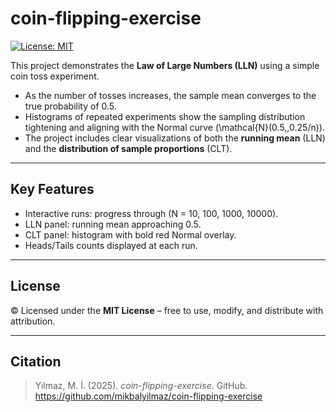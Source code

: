 # coin-flipping-exercise  
[![License: MIT](https://img.shields.io/badge/License-MIT-yellow.svg)](LICENSE)  

This project demonstrates the **Law of Large Numbers (LLN)** using a simple coin toss experiment.  

- As the number of tosses increases, the sample mean converges to the true probability of $0.5$.  
- Histograms of repeated experiments show the sampling distribution tightening and aligning with the Normal curve \(\mathcal{N}(0.5,\,0.25/n)\).  
- The project includes clear visualizations of both the **running mean** (LLN) and the **distribution of sample proportions** (CLT).  

---

## Key Features
- Interactive runs: progress through \(N = 10, 100, 1000, 10000\).  
- LLN panel: running mean approaching 0.5.  
- CLT panel: histogram with bold red Normal overlay.  
- Heads/Tails counts displayed at each run.  

---

## License
© Licensed under the **MIT License** – free to use, modify, and distribute with attribution.  

---

## Citation
> Yılmaz, M. İ. (2025). *coin-flipping-exercise*. GitHub. https://github.com/mikbalyilmaz/coin-flipping-exercise
